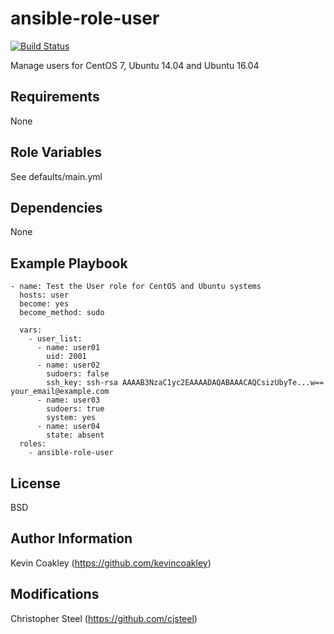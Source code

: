 ansible-role-user
=================

[![Build Status](https://travis-ci.org/cjsteel/ansible-role-users.svg?branch=master)](https://travis-ci.org/cjsteel/ansible-role-users)

Manage users for CentOS 7, Ubuntu 14.04 and Ubuntu 16.04

Requirements
------------

None

Role Variables
--------------

See defaults/main.yml

Dependencies
------------

None

Example Playbook
----------------

    - name: Test the User role for CentOS and Ubuntu systems
      hosts: user
      become: yes
      become_method: sudo
    
      vars:
        - user_list:
          - name: user01
            uid: 2001
          - name: user02
            sudoers: false
            ssh_key: ssh-rsa AAAAB3NzaC1yc2EAAAADAQABAAACAQCsizUbyTe...w== your_email@example.com
          - name: user03
            sudoers: true
            system: yes
          - name: user04
            state: absent
      roles:
        - ansible-role-user

License
-------

BSD

Author Information
------------------

Kevin Coakley (https://github.com/kevincoakley)

Modifications
-------------

Christopher Steel (https://github.com/cjsteel)
